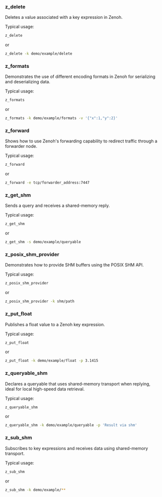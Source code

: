 ### z_delete

Deletes a value associated with a key expression in Zenoh.

Typical usage:

```bash
z_delete
```

or

```bash
z_delete -k demo/example/delete
```

### z_formats

Demonstrates the use of different encoding formats in Zenoh for serializing and deserializing data.

Typical usage:

```bash
z_formats
```

or

```bash
z_formats -k demo/example/formats -v '{"x":1,"y":2}'
```

### z_forward

Shows how to use Zenoh's forwarding capability to redirect traffic through a forwarder node.

Typical usage:

```bash
z_forward
```

or

```bash
z_forward -e tcp/forwarder_address:7447
```

### z_get_shm

Sends a query and receives a shared-memory reply.

Typical usage:

```bash
z_get_shm
```

or

```bash
z_get_shm -s demo/example/queryable
```

### z_posix_shm_provider

Demonstrates how to provide SHM buffers using the POSIX SHM API.

Typical usage:

```bash
z_posix_shm_provider
```

or

```bash
z_posix_shm_provider -k shm/path
```

### z_put_float

Publishes a float value to a Zenoh key expression.

Typical usage:

```bash
z_put_float
```

or

```bash
z_put_float -k demo/example/float -p 3.1415
```

### z_queryable_shm

Declares a queryable that uses shared-memory transport when replying, ideal for local high-speed data retrieval.

Typical usage:

```bash
z_queryable_shm
```

or

```bash
z_queryable_shm -k demo/example/queryable -p 'Result via shm'
```

### z_sub_shm

Subscribes to key expressions and receives data using shared-memory transport.

Typical usage:

```bash
z_sub_shm
```

or

```bash
z_sub_shm -k demo/example/**
```



